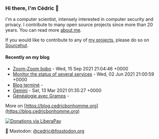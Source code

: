### Hi there, I'm Cédric 👋

I'm a computer scientist, intensely interested in computer security and privacy.
I contribute to many open source projects since more than 20 years.
You can read more [about me](https://wiki.cedricbonhomme.org/contact).

If you would like to contribute to any of
[my projects](https://wiki.cedricbonhomme.org/software), please do so on
[Sourcehut](https://sr.ht/~cedric).


#### Recently on my blog

<!-- blog starts -->
* [Zoom-Zoom bobo](https://blog.cedricbonhomme.org/2021/09/15/zoom-zoom-bobo/) - Wed, 15 Sep 2021 21:04:46 +0000
* [Monitor the status of several services](https://blog.cedricbonhomme.org/2021/06/02/monitor-the-status-of-several-services/) - Wed, 02 Jun 2021 21:00:59 +0000
* [Blog terminé](https://blog.cedricbonhomme.org/2021/03/17/blog-termine/) - 
* [Gemini](https://blog.cedricbonhomme.org/2021/03/13/gemini/) - Sat, 13 Mar 2021 01:35:27 +0000
* [Généalogie avec Gramps](https://blog.cedricbonhomme.org/2020/07/09/genealogie-avec-gramps/) - 
<!-- blog ends -->

More on [https://blog.cedricbonhomme.org](https://blog.cedricbonhomme.org)

[![Donations via LiberaPay](https://img.shields.io/liberapay/gives/cedricbonhomme.svg?logo=liberapay)](https://liberapay.com/cedricbonhomme)

🐘 Mastodon: [@cedric@fosstodon.org](https://fosstodon.org/@cedric)
